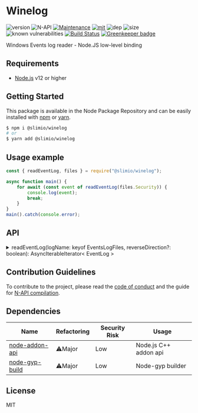 # Winelog
![version](https://img.shields.io/badge/dynamic/json.svg?url=https://raw.githubusercontent.com/SlimIO/Winelog/master/package.json&query=$.version&label=Version)
![N-API](https://img.shields.io/badge/N--API-v3-green.svg)
[![Maintenance](https://img.shields.io/badge/Maintained%3F-yes-green.svg)](https://github.com/SlimIO/Winelog/commit-activity)
[![mit](https://img.shields.io/github/license/Naereen/StrapDown.js.svg)](https://github.com/SlimIO/Winelog/blob/master/LICENSE)
![dep](https://img.shields.io/badge/Dependencies-2-yellow.svg)
![size](https://img.shields.io/github/languages/code-size/SlimIO/winelog)
![known vulnerabilities](https://img.shields.io/snyk/vulnerabilities/github/SlimIO/winelog)
[![Build Status](https://travis-ci.com/SlimIO/Winelog.svg?branch=master)](https://travis-ci.com/SlimIO/Winelog) [![Greenkeeper badge](https://badges.greenkeeper.io/SlimIO/Winelog.svg)](https://greenkeeper.io/)

Windows Events log reader - Node.JS low-level binding

## Requirements
- [Node.js](https://nodejs.org/en/) v12 or higher

## Getting Started

This package is available in the Node Package Repository and can be easily installed with [npm](https://docs.npmjs.com/getting-started/what-is-npm) or [yarn](https://yarnpkg.com).

```bash
$ npm i @slimio/winelog
# or
$ yarn add @slimio/winelog
```

## Usage example
```js
const { readEventLog, files } = require("@slimio/winelog");

async function main() {
    for await (const event of readEventLog(files.Security)) {
        console.log(event);
        break;
    }
}
main().catch(console.error);
```

## API

<details>
<summary>readEventLog(logName: keyof EventsLogFiles, reverseDirection?: boolean): AsyncIterableIterator< EventLog ></summary>
<br />

Read a given event log in reverse direction (direction can be updated to be forward). Return an Async Iterable that can be stopped at any time.
```ts
interface EventLog {
    eventId: number;
    providerName: string;
    providerGUID: string;
    channel: string;
    computer: string;
    timeCreated: string;
    level: number;
    task: number;
    opcode: number;
    keywords: number;
    eventRecordID: number;
    processID: number;
    threadID: number;
}
```

</details>

## Contribution Guidelines
To contribute to the project, please read the [code of conduct](https://github.com/SlimIO/Governance/blob/master/COC_POLICY.md) and the guide for [N-API compilation](https://github.com/SlimIO/Governance/blob/master/docs/native_addons.md).

## Dependencies

|Name|Refactoring|Security Risk|Usage|
|---|---|---|---|
|[node-addon-api](https://github.com/nodejs/node-addon-api)|⚠️Major|Low|Node.js C++ addon api|
|[node-gyp-build](https://github.com/prebuild/node-gyp-build)|⚠️Major|Low|Node-gyp builder|

## License
MIT
